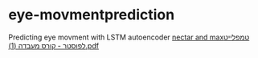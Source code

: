 # eye-movmentprediction
Predicting eye movment with LSTM autoencoder
[nectar and maxטמפלייט לפוסטר - קורס מעבדה (1).pdf](https://github.com/maxmelichov/eye-movment-prediction/files/9600688/nectar.and.max.-.1.pdf)
